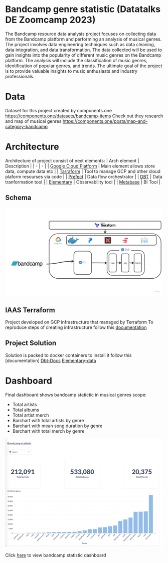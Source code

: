 # Bandcamp genre statistic (Datatalks DE Zoomcamp 2023)

The Bandcamp resource data analysis project focuses on collecting data from the Bandcamp platform and performing an analysis of musical genres. The project involves data engineering techniques such as data cleaning, data integration, and data transformation. The data collected will be used to gain insights into the popularity of different music genres on the Bandcamp platform. The analysis will include the classification of music genres, identification of popular genres, and trends. The ultimate goal of the project is to provide valuable insights to music enthusiasts and industry professionals.

# Data
Dataset for this project created by components.one https://components.one/datasets/bandcamp-items
Check out they research and map of musical genres https://components.one/posts/map-and-category-bandcamp

# Architecture
Architecture of project consist of next elements:
| Arch element | Description |
| - | - |
| [Google Cloud Platform](https://cloud.google.com/) |  Main element allows store data, compute data etc |
| [Tarraform](https://www.terraform.io/) | Tool to manage GCP and other cloud plaform resourses via code |
| [Prefect](https://www.prefect.io/) | Data flow orchestrator |
| [DBT](https://www.getdbt.com/) | Data tranformation tool |
| [Elementary](https://www.elementary-data.com/) | Observability tool |
| [Metabase](https://www.metabase.com/) | BI Tool |

## Schema
![Shema](docs/img/bandcamp_arhitecture.jpg)


## IAAS Terraform
Project developed on GCP infrastructure that managed by Terraform
To reproduce steps of creating infrastructure follow this [documentation](/docs/terraform.md)

## Project Solution
Solution is packed to docker containers to install it follow this [documentation]
[Dbt-Docs](http://34.65.65.19:8080/)
[Elementary-data](http://34.65.65.19:8081/#/report/dashboard)

# Dashboard

Final dashboard shows bandcamp statictic in musical genres scope:
- Total artists
- Total albums
- Total artist merch
- Barchart with total artists by genre
- Barchart with mean song duration by genre
- Barchart with total merch by genre

![Sample](docs/img/bandcamp_dashboard.png)

Click [here](http://34.65.65.19:3000/public/dashboard/75bc9e51-ef8b-472a-a954-087eb8317956) to view bandcamp statistic dashboard
